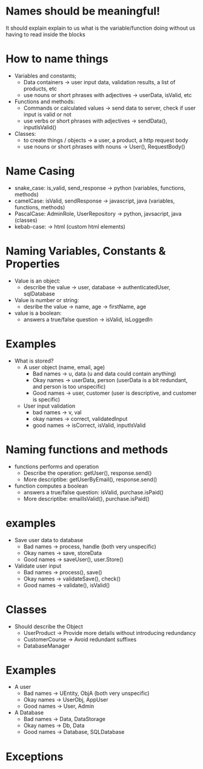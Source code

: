 # Names should be meaningful!

It should explain explain to us what is the variable/function doing without us having to read inside the blocks

# How to name things

- Variables and constants;
  - Data containers -> user input data, validation results, a list of products, etc
  - use nouns or short phrases with adjectives -> userData, isValid, etc
- Functions and methods:
  - Commands or calculated values -> send data to server, check if user input is valid or not
  - use verbs or short phrases with adjectives -> sendData(), inputIsValid()
- Classes:
  - to create things / objects -> a user, a product, a http request body
  - use nouns or short phrases with nouns -> User(), RequestBody()

# Name Casing

- snake_case: is_valid, send_response -> python (variables, functions, methods)
- camelCase: isValid, sendResponse -> javascript, java (variables, functions, methods)
- PascalCase: AdminRole, UserRepository -> python, javsacript, java (classes)
- kebab-case: <side-drawer> -> html (custom html elements)

# Naming Variables, Constants & Properties

- Value is an object:
  - describe the value -> user, database -> authenticatedUser, sqlDatabase
- Value is number or string:
  - desribe the value -> name, age -> firstName, age
- value is a boolean:
  - answers a true/false question -> isValid, isLoggedIn

# Examples

- What is stored?
  - A user object (name, email, age)
    - Bad names -> u, data (u and data could contain anything)
    - Okay names -> userData, person (userData is a bit redundant, and person is too unspecific)
    - Good names -> user, customer (user is descriptive, and customer is specific)
  - User input validation
    - bad names -> v, val
    - okay names -> correct, validatedInput
    - good names -> isCorrect, isValid, inputIsValid

# Naming functions and methods

- functions performs and operation
  - Describe the operation: getUser(), response.send()
  - More descriptibe: getUserByEmail(), response.send()
- function computes a boolean
  - answers a true/false question: isValid, purchase.isPaid()
  - More descriptibe: emailIsValid(), purchase.isPaid()

# examples

- Save user data to database
  - Bad names -> process, handle (both very unspecific)
  - Okay names -> save, storeData
  - Good names -> saveUser(), user.Store()
- Validate user input
  - Bad names -> process(), save()
  - Okay names -> validateSave(), check()
  - Good names -> validate(), isValid()

# Classes

- Should describe the Object
  - UserProduct -> Provide more details without introducing redundancy
  - CustomerCourse -> Avoid redundant suffixes
  - DatabaseManager

# Examples

- A user
  - Bad names -> UEntity, ObjA (both very unspecific)
  - Okay names -> UserObj, AppUser
  - Good names -> User, Admin
- A Database
  - Bad names -> Data, DataStorage
  - Okay names -> Db, Data
  - Good names -> Database, SQLDatabase

# Exceptions
